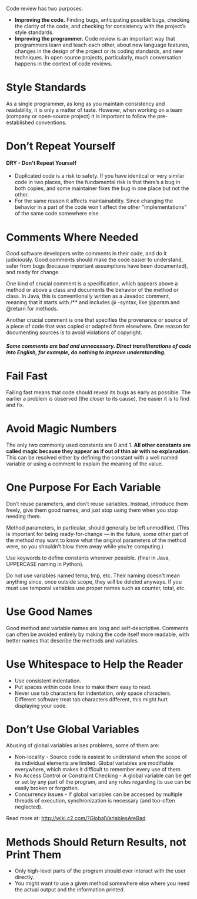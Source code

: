 Code review has two purposes:

- **Improving the code.** Finding bugs, anticipating possible bugs, checking the clarity of the code, and checking for consistency with the project’s style standards.
- **Improving the programmer.** Code review is an important way that programmers learn and teach each other, about new language features, changes in the design of the project or its coding standards, and new techniques. In open source projects, particularly, much conversation happens in the context of code reviews.

# Style Standards

As a single programmer, as long as you maintain consistency and readability, it is only a matter of taste. However, when working on a team (company or open-source project) it is important to follow the pre-established conventions.

# Don’t Repeat Yourself

#### DRY - Don't Repeat Yourself

- Duplicated code is a risk to safety. If you have identical or very similar code in two places, then the fundamental risk is that there’s a bug in both copies, and some maintainer fixes the bug in one place but not the other.
- For the same reason it affects maintainability. Since changing the behavior in a part of the code won't affect the other "implementations" of the same code somewhere else.

# Comments Where Needed

Good software developers write comments in their code, and do it judiciously. Good comments should make the code easier to understand, safer from bugs (because important assumptions have been documented), and ready for change.

One kind of crucial comment is a specification, which appears above a method or above a class and documents the behavior of the method or class. In Java, this is conventionally written as a Javadoc comment, meaning that it starts with /** and includes @ -syntax, like @param and @return for methods.

Another crucial comment is one that specifies the provenance or source of a piece of code that was copied or adapted from elsewhere. One reason for documenting sources is to avoid violations of copyright.

##### Some comments are bad and unnecessary. Direct transliterations of code into English, for example, do nothing to improve understanding.

# Fail Fast

Failing fast means that code should reveal its bugs as early as possible. The earlier a problem is observed (the closer to its cause), the easier it is to find and fix.

# Avoid Magic Numbers

The only two commonly used constants are 0 and 1. **All other constants are called magic because they appear as if out of thin air with no explanation.** This can be resolved either by defining the constant with a well named variable or using a comment to explain the meaning of the value.

# One Purpose For Each Variable

Don’t reuse parameters, and don’t reuse variables. Instead, introduce them freely, give them good names, and just stop using them when you stop needing them.

Method parameters, in particular, should generally be left unmodified. (This is important for being ready-for-change — in the future, some other part of the method may want to know what the original parameters of the method were, so you shouldn’t blow them away while you’re computing.)

Use keywords to define constants wherever possible. (final in Java, UPPERCASE naming in Python).

Do not use variables named temp, tmp, etc. Their naming doesn't mean anything since, once outside scope, they will be deleted anyways. If you must use temporal variables use proper names such as counter, total, etc.

# Use Good Names

Good method and variable names are long and self-descriptive. Comments can often be avoided entirely by making the code itself more readable, with better names that describe the methods and variables.

# Use Whitespace to Help the Reader

- Use consistent indentation.
- Put spaces within code lines to make them easy to read.
- Never use tab characters for indentation, only space characters. Different software treat tab characters different, this might hurt displaying your code.

# Don’t Use Global Variables

Abusing of global variables arises problems, some of them are:

- Non-locality - Source code is easiest to understand when the scope of its individual elements are limited. Global variables are modifiable everywhere, which makes it difficult to remember every use of them.
- No Access Control or Constraint Checking - A global variable can be get or set by any part of the program, and any rules regarding its use can be easily broken or forgotten.
- Concurrency issues - If global variables can be accessed by multiple threads of execution, synchronization is necessary (and too-often neglected).

Read more at: http://wiki.c2.com/?GlobalVariablesAreBad

# Methods Should Return Results, not Print Them

- Only high-level parts of the program should ever interact with the user directly.
- You might want to use a given method somewhere else where you need the actual output and the information printed.
